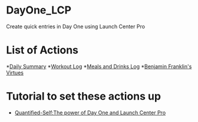 DayOne_LCP
==========

Create quick entries in Day One using Launch Center Pro

# List of Actions

*[Daily Summary](http://launchcenterpro.com/vt760l)
*[Workout Log](http://launchcenterpro.com/kbg5mh)
*[Meals and Drinks Log](http://launchcenterpro.com/1vxffq)
*[Benjamin Franklin's Virtues](http://launchcenterpro.com/s94hjl)


# Tutorial to set these actions up

* [Quantified-Self:The power of Day One and Launch Center Pro](http://www.mickaellegal.com/blog/2014/3/31/day-one-launch-center-pro)
